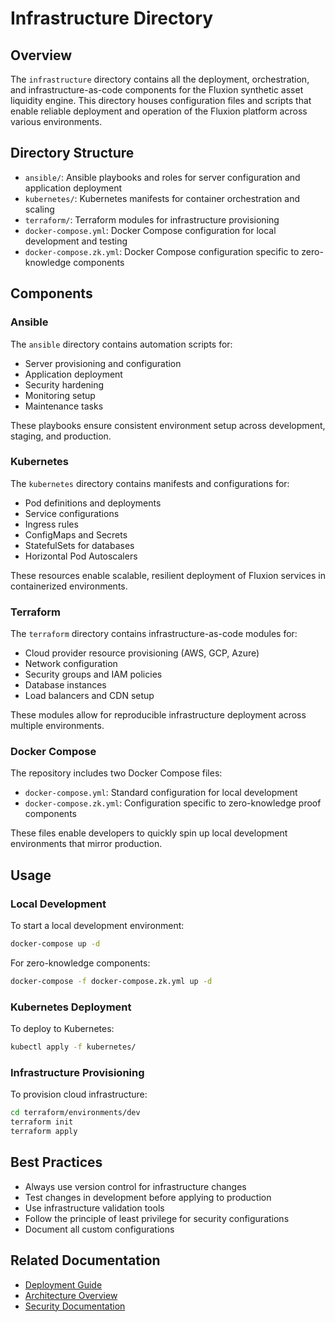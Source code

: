 # Infrastructure Directory

## Overview

The `infrastructure` directory contains all the deployment, orchestration, and infrastructure-as-code components for the Fluxion synthetic asset liquidity engine. This directory houses configuration files and scripts that enable reliable deployment and operation of the Fluxion platform across various environments.

## Directory Structure

- `ansible/`: Ansible playbooks and roles for server configuration and application deployment
- `kubernetes/`: Kubernetes manifests for container orchestration and scaling
- `terraform/`: Terraform modules for infrastructure provisioning
- `docker-compose.yml`: Docker Compose configuration for local development and testing
- `docker-compose.zk.yml`: Docker Compose configuration specific to zero-knowledge components

## Components

### Ansible

The `ansible` directory contains automation scripts for:
- Server provisioning and configuration
- Application deployment
- Security hardening
- Monitoring setup
- Maintenance tasks

These playbooks ensure consistent environment setup across development, staging, and production.

### Kubernetes

The `kubernetes` directory contains manifests and configurations for:
- Pod definitions and deployments
- Service configurations
- Ingress rules
- ConfigMaps and Secrets
- StatefulSets for databases
- Horizontal Pod Autoscalers

These resources enable scalable, resilient deployment of Fluxion services in containerized environments.

### Terraform

The `terraform` directory contains infrastructure-as-code modules for:
- Cloud provider resource provisioning (AWS, GCP, Azure)
- Network configuration
- Security groups and IAM policies
- Database instances
- Load balancers and CDN setup

These modules allow for reproducible infrastructure deployment across multiple environments.

### Docker Compose

The repository includes two Docker Compose files:
- `docker-compose.yml`: Standard configuration for local development
- `docker-compose.zk.yml`: Configuration specific to zero-knowledge proof components

These files enable developers to quickly spin up local development environments that mirror production.

## Usage

### Local Development

To start a local development environment:

```bash
docker-compose up -d
```

For zero-knowledge components:

```bash
docker-compose -f docker-compose.zk.yml up -d
```

### Kubernetes Deployment

To deploy to Kubernetes:

```bash
kubectl apply -f kubernetes/
```

### Infrastructure Provisioning

To provision cloud infrastructure:

```bash
cd terraform/environments/dev
terraform init
terraform apply
```

## Best Practices

- Always use version control for infrastructure changes
- Test changes in development before applying to production
- Use infrastructure validation tools
- Follow the principle of least privilege for security configurations
- Document all custom configurations

## Related Documentation

- [Deployment Guide](../docs/DEPLOYMENT.md)
- [Architecture Overview](../docs/ARCHITECTURE.md)
- [Security Documentation](../docs/SECURITY.md)
